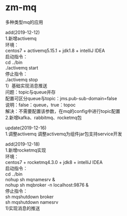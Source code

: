 # zm-mq  
多种类型mq的应用  

add(2019-12-12)  
1.新增activemq  
  环境：  
  centos7 + activemq5.15.1 + jdk1.8  + intelliJ IDEA  
  启动指令：  
     cd ../bin  
     ./activemq start  
  停止指令：  
     ./activemq stop  
  1）基础实现消息推送  
    问题：topic与queue并存  
    配置可区分queue与topic：jms.pub-sub-domain=false  
    说明：false：queue，true：topoc  
    解决：不需要配置该参数，在mq的config中进行topic配置  
2.新增kafka、rabbitmq、rocketmq包  
  
update(2019-12-16)  
1.调整activemq
  调整activemq为组件jar包支持service开发  
  
add(2019-12-18)  
1.新增rocketmq实现  
  环境：  
  centos7 + rocketmq4.3.0 + jdk8 + intelliJ IDEA  
  启动指令：  
     cd ../bin  
     nohup sh mqnamesrv &  
     nohup sh mqbroker -n localhost:9876 &  
  停止指令：  
     sh mqshutdown broker  
     sh mqshutdown namesrv  
  1)实现消息的推送
  

  
   
    


